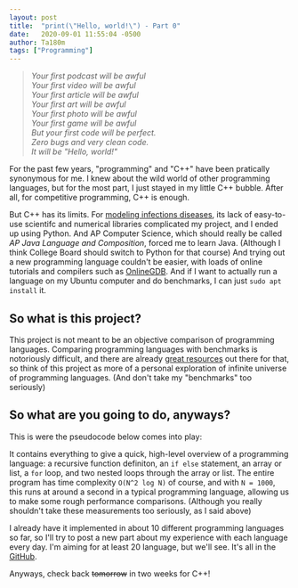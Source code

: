 ```yaml
---
layout: post
title:  "print(\"Hello, world!\") - Part 0"
date:   2020-09-01 11:55:04 -0500
author: Ta180m
tags: ["Programming"]
---
```


> *Your first podcast will be awful  
> Your first video will be awful  
> Your first article will be awful  
> Your first art will be awful  
> Your first photo will be awful  
> Your first game will be awful  
> But your first code will be perfect.  
> Zero bugs and very clean code.  
> It will be "Hello, world!"* 

For the past few years, "programming" and "C++" have been pratically synonymous for me. I knew about the wild world of other programming languages, but for the most part, I just stayed in my little C++ bubble. After all, for competitive programming, C++ is enough.

But C++ has its limits. For [modeling infections diseases](https://github.com/Ta180m/Infectious-Disease-Modeling), its lack of easy-to-use scientifc and numerical libraries complicated my project, and I ended up using Python. And AP Computer Science, which should really be called *AP Java Language and Composition*, forced me to learn Java. (Although I think College Board should switch to Python for that course) And trying out a new programming language couldn't be easier, with loads of online tutorials and compilers such as [OnlineGDB](https://www.onlinegdb.com/). And if I want to actually run a language on my Ubuntu computer and do benchmarks, I can just `sudo apt install` it.


## So what is this project?

This project is not meant to be an objective comparison of programming languages. Comparing programming languages with benchmarks is notoriously difficult, and there are already [great resources](https://benchmarksgame-team.pages.debian.net/benchmarksgame/) out there for that, so think of this project as more of a personal exploration of infinite universe of programming languages. (And don't take my "benchmarks" too seriously)


## So what are you going to do, anyways?

This is were the pseudocode below comes into play:

<script src="https://emgithub.com/embed.js?target=https%3A%2F%2Fgithub.com%2FTa180m%2Fprint-Hello-World-%2Fblob%2Fmaster%2Ftest.txt&style=hybrid&showBorder=on&showLineNumbers=on&showFileMeta=on"></script>

It contains everything to give a quick, high-level overview of a programming language: a recursive function definiton, an `if else` statement, an array or list, a `for` loop, and two nested loops through the array or list. The entire program has time complexity `O(N^2 log N)` of course, and with `N = 1000`, this runs at around a second in a typical programming language, allowing us to make some rough performance comparisons. (Although you really shouldn't take these measurements too seriously, as I said above)

I already have it implemented in about 10 different programming languages so far, so I'll try to post a new part about my experience with each language every day. I'm aiming for at least 20 language, but we'll see. It's all in the [GitHub](https://github.com/Ta180m/print-Hello-World-).

Anyways, check back ~~tomorrow~~ in two weeks for C++!
